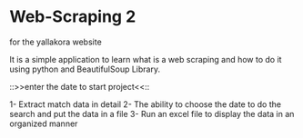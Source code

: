 # Web-Scraping 2
for the yallakora website

It is a simple application to learn what is a web scraping and how to do it using python and BeautifulSoup Library.

::>>enter the date to start project<<::

1- Extract match data in detail
2- The ability to choose the date to do the search and put the data in a file
3- Run an excel file to display the data in an organized manner
